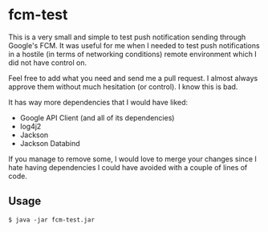 # fcm-test

This is a very small and simple to test push notification sending through Google's FCM. It was useful for
me when I needed to test push notifications in a hostile (in terms of networking conditions) remote
environment which I did not have control on.

Feel free to add what you need and send me a pull request. I almost always approve them without
much hesitation (or control). I know this is bad.

It has way more dependencies that I would have liked:

* Google API Client (and all of its dependencies)
* log4j2
* Jackson
* Jackson Databind

If you manage to remove some, I would love to merge your changes since I hate having dependencies I 
could have avoided with a couple of lines of code.

## Usage


```$ java -jar fcm-test.jar```
